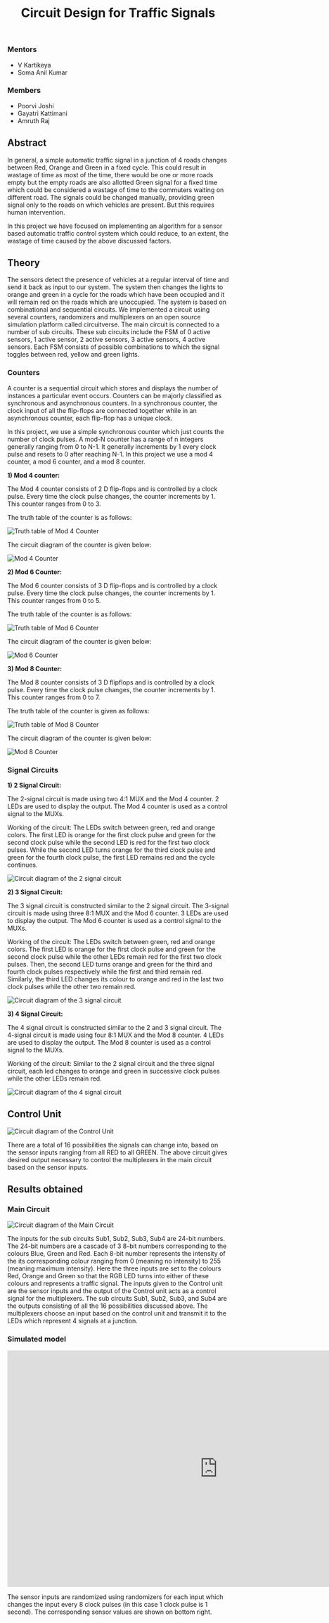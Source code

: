 ﻿---
layout: post
title: "Circuit Design for Traffic Signals"
description: "Circuit Design and implementation of a sensor based automatic Traffic signal system"
categories: envision
thumbnail: "cd_traffic_signals.jpeg"
gmeet: "https://meet.google.com/pjy-qbbs-zcz"
---

### Mentors

- V Kartikeya
- Soma Anil Kumar

### Members

- Poorvi Joshi
- Gayatri Kattimani
- Amruth Raj

## Abstract

In general, a simple automatic traffic signal in a junction of 4 roads changes between Red, Orange and Green in a fixed cycle. This could result in wastage of time as most of the time, there would be one or more roads empty but the empty roads are also allotted Green signal for a fixed time which could be considered a wastage of time to the commuters waiting on different  road. The signals could be changed manually, providing green signal only to the roads on which vehicles are present. But this requires human intervention.

In this project we have focused on implementing an algorithm for a sensor based automatic traffic control system which could reduce, to an extent, the wastage of time caused by the above discussed factors.

## Theory

The sensors detect the presence of vehicles at a regular interval of time and send it back as input to our system. The system then changes the lights to orange and green in a cycle for the roads which have been occupied and it will remain red on the roads which are unoccupied.
The system is based on combinational and sequential circuits. We implemented a circuit using several counters, randomizers and multiplexers on an open source simulation platform called circuitverse. The main circuit is connected to a number of sub circuits. These sub circuits include the FSM of 0 active sensors, 1 active sensor, 2 active sensors, 3 active sensors, 4 active sensors. Each FSM consists of possible combinations to which the signal toggles between red, yellow and green lights.

### **Counters**

A counter is a sequential circuit which stores and displays the number of instances a particular event occurs. Counters can be majorly classified as synchronous and asynchronous counters. In a synchronous counter, the clock input of all the flip-flops are connected together while in an asynchronous counter, each flip-flop has a unique clock.

In this project, we use a simple synchronous counter which just counts the number of clock pulses.
A mod-N counter has a range of n integers generally ranging from 0 to N-1. It generally increments by 1 every clock pulse and resets to 0 after reaching N-1.
In this project we use a mod 4 counter, a mod 6 counter, and a mod 8 counter.

**1) Mod 4 counter:**

The Mod 4 counter consists of 2 D flip-flops and is controlled by a clock pulse. Every time the clock pulse changes, the counter increments by 1. This counter ranges from 0 to 3.

The truth table of the counter is as follows:

![Truth table of Mod 4 Counter](/virtual-expo/assets/img/envision/diode/cd_traffic_img1.png)

The circuit diagram of the counter is given below:

![Mod 4 Counter](/virtual-expo/assets/img/envision/diode/cd_traffic_img2.png)

**2) Mod 6 Counter:**

The Mod 6 counter consists of 3 D flip-flops and is controlled by a clock pulse. Every time the clock pulse changes, the counter increments by 1. This counter ranges from 0 to 5.

The truth table of the counter is as follows:

![Truth table of Mod 6 Counter](/virtual-expo/assets/img/envision/diode/cd_traffic_img3.png)

The circuit diagram of the counter is given below:

![Mod 6 Counter](/virtual-expo/assets/img/envision/diode/cd_traffic_img4.png)

**3) Mod 8 Counter:**

The Mod 8 counter consists of 3 D flipflops and is controlled by a clock pulse. Every time the clock pulse changes, the counter increments by 1. This counter ranges from 0 to 7.

The truth table of the counter is given as follows:

![Truth table of Mod 8 Counter](/virtual-expo/assets/img/envision/diode/cd_traffic_img5.png)

The circuit diagram of the counter is given below:

![Mod 8 Counter](/virtual-expo/assets/img/envision/diode/cd_traffic_img6.png)

### **Signal Circuits**

**1) 2 Signal Circuit:**

The 2-signal circuit is made using two 4:1 MUX and the Mod 4 counter. 2 LEDs are used to display the output. The Mod 4 counter is used as a control signal to the MUXs.

Working of the circuit:
The LEDs switch between green, red and orange colors. The first LED is orange for the first clock pulse and green for the second clock pulse while the second LED is red for the first two clock pulses. While the second LED turns orange for the third clock pulse and green for the fourth clock pulse, the first LED remains red and the cycle continues.

![Circuit diagram of the 2 signal circuit](/virtual-expo/assets/img/envision/diode/cd_traffic_img7.png)

**2) 3 Signal Circuit:**

The 3 signal circuit is constructed similar to the 2 signal circuit. The 3-signal circuit is made using three 8:1 MUX and the Mod 6 counter. 3 LEDs are used to display the output. The Mod 6 counter is used as a control signal to the MUXs.

Working of the circuit:
The LEDs switch between green, red and orange colors. The first LED is orange for the first clock pulse and green for the second clock pulse while the other LEDs remain red for the first two clock pulses. Then, the second LED turns orange and green for the third and fourth clock pulses respectively while the first and third remain red. Similarly, the third LED changes its colour to orange and red in the last two clock pulses while the other two remain red.

![Circuit diagram of the 3 signal circuit](/virtual-expo/assets/img/envision/diode/cd_traffic_img8.png)

**3) 4 Signal Circuit:**

The 4 signal circuit is constructed similar to the 2 and 3 signal circuit. The 4-signal circuit is made using four 8:1 MUX and the Mod 8 counter. 4 LEDs are used to display the output. The Mod 8 counter is used as a control signal to the MUXs.

Working of the circuit:
Similar to the 2 signal circuit and the three signal circuit, each led changes to orange and green in successive clock pulses while the other LEDs remain red.

![Circuit diagram of the 4 signal circuit](/virtual-expo/assets/img/envision/diode/cd_traffic_img9.png)

## Control Unit

![Circuit diagram of the Control Unit](/virtual-expo/assets/img/envision/diode/cd_traffic_img10.png)

There are a total of 16 possibilities the signals can change into, based on the sensor inputs ranging from all RED to all GREEN. The above circuit gives desired output necessary to control the multiplexers in the main circuit based on the sensor inputs.

## Results obtained

### Main Circuit

![Circuit diagram of the Main Circuit](/virtual-expo/assets/img/envision/diode/cd_traffic_img11.png)

The inputs for the sub circuits Sub1, Sub2, Sub3, Sub4 are 24-bit numbers. The 24-bit numbers are a cascade of 3 8-bit numbers corresponding to the colours Blue, Green and Red. Each 8-bit number represents the intensity of the its corresponding colour ranging from 0 (meaning no intensity) to 255 (meaning maximum intensity). Here the three inputs are set to the colours Red, Orange and Green so that the RGB LED turns into either of these colours and represents a traffic signal.
The inputs given to the Control unit are the sensor inputs and the output of the Control unit acts as a control signal for the multiplexers. The sub circuits Sub1, Sub2, Sub3, and Sub4 are the outputs consisting of all the 16 possibilities discussed above. The multiplexers choose an input based on the control unit and transmit it to the LEDs which represent 4 signals at a junction.

### Simulated model

<iframe width="956" height="538" src="https://www.youtube.com/embed/dfmU4xTpOe8" title="YouTube video player" frameborder="0" allow="accelerometer; autoplay; clipboard-write; encrypted-media; gyroscope; picture-in-picture" allowfullscreen></iframe>

The sensor inputs are randomized using randomizers for each input which changes the input every 8 clock pulses (in this case 1 clock pulse is 1 second). The corresponding sensor values are shown on bottom right.
